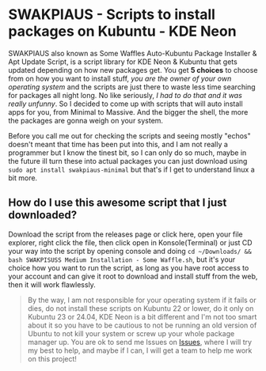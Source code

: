 # SWAKPIAUS - Scripts to install packages on Kubuntu - KDE Neon
SWAKPIAUS also known as Some Waffles Auto-Kubuntu Package Installer &amp; Apt Update Script, is a script library for KDE Neon & Kubuntu that gets updated depending on how new packages get. You get **5 choices** to choose from on how you want to install stuff, *you are the owner of your own operating system* and the scripts are just there to waste less time searching for packages all night long. No like seriously, *I had to do that and it was really unfunny*. So I decided to come up with scripts that will auto install apps for you, from Minimal to Massive. And the bigger the shell, the more the packages are gonna weigh on your system.

Before you call me out for checking the scripts and seeing mostly "echos" doesn't meant that time has been put into this, and I am not really a programmer but I know the tinest bit, so I can only do so much, maybe in the future ill turn these into actual packages you can just download using ```sudo apt install swakpiaus-minimal``` but that's if I get to understand linux a bit more.



## How do I use this awesome script that I just downloaded?
Download the script from the releases page or click here, open your file explorer, right click the file, then click open in Konsole(Terminal) or just CD your way into the script by opening console and doing ```cd ~/Downloads/ && bash SWAKPISUSS Medium Installation - Some Waffle.sh```, but it's your choice how you want to run the script, as long as you have root access to your account and can give it root to download and install stuff from the web, then it will work flawlessly.

> By the way, I am not responsible for your operating system if it fails or dies, do not install these scripts on Kubuntu 22 or lower, do it only on Kubuntu 23 or 24.04, KDE Neon is a bit different and I'm not too smart about it so you have to be cautious to not be running an old version of Ubuntu to not kill your system or screw up your whole package manager up. You are ok to send me Issues on [Issues](https://github.com/SomeWaffle/SWAKPIAUS/issues), where I will try my best to help, and maybe if I can, I will get a team to help me work on this project!

